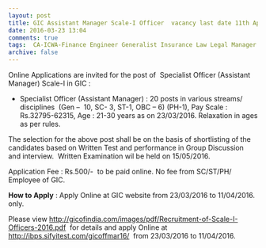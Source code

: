```yaml
---
layout: post
title: GIC Assistant Manager Scale-I Officer  vacancy last date 11th April-2016   
date: 2016-03-23 13:04
comments: true
tags:  CA-ICWA-Finance Engineer Generalist Insurance Law Legal Manager Officer Online Public-Sector Specialist 
archive: false
---
```

Online Applications are invited for the post of  Specialist Officer (Assistant Manager) Scale-I in GIC :

- Specialist Officer (Assistant Manager) : 20 posts in various streams/ disciplines  (Gen –  10, SC- 3, ST-1, OBC – 6) (PH-1), Pay Scale : Rs.32795-62315, Age : 21-30 years as on 23/03/2016. Relaxation in ages as per rules. 

The  selection  for  the  above  post  shall  be  on  the  basis  of  shortlisting  of  the  candidates based  on  Written  Test  and  performance  in  Group  Discussion  and  interview.  Written Examination wil be held on 15/05/2016.

Application Fee : Rs.500/-  to be paid online. No fee from SC/ST/PH/ Employee of GIC. 

**How to Apply** : Apply Online at GIC website from 23/03/2016 to 11/04/2016. only. 

Please view <http://gicofindia.com/images/pdf/Recruitment-of-Scale-I-Officers-2016.pdf>  for details and apply Online at <http://ibps.sifyitest.com/gicoffmar16/>  from 23/03/2016 to 11/04/2016.



